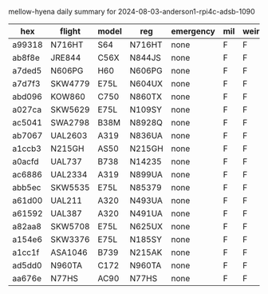 mellow-hyena daily summary for 2024-08-03-anderson1-rpi4c-adsb-1090

|hex|flight|model|reg|emergency|mil|weirdo|
|--|--|--|--|--|--|--|
|a99318|N716HT|S64|N716HT|none|F|F|
|ab8f8e|JRE844|C56X|N844JS|none|F|F|
|a7ded5|N606PG|H60|N606PG|none|F|F|
|a7d7f3|SKW4779|E75L|N604UX|none|F|F|
|abd096|KOW860|C750|N860TX|none|F|F|
|a027ca|SKW5629|E75L|N109SY|none|F|F|
|ac5041|SWA2798|B38M|N8928Q|none|F|F|
|ab7067|UAL2603|A319|N836UA|none|F|F|
|a1ccb3|N215GH|AS50|N215GH|none|F|F|
|a0acfd|UAL737|B738|N14235|none|F|F|
|ac6886|UAL2334|A319|N899UA|none|F|F|
|abb5ec|SKW5535|E75L|N85379|none|F|F|
|a61d00|UAL211|A320|N493UA|none|F|F|
|a61592|UAL387|A320|N491UA|none|F|F|
|a82aa8|SKW5708|E75L|N625UX|none|F|F|
|a154e6|SKW3376|E75L|N185SY|none|F|F|
|a1cc1f|ASA1046|B739|N215AK|none|F|F|
|ad5dd0|N960TA|C172|N960TA|none|F|F|
|aa676e|N77HS|AC90|N77HS|none|F|F|

